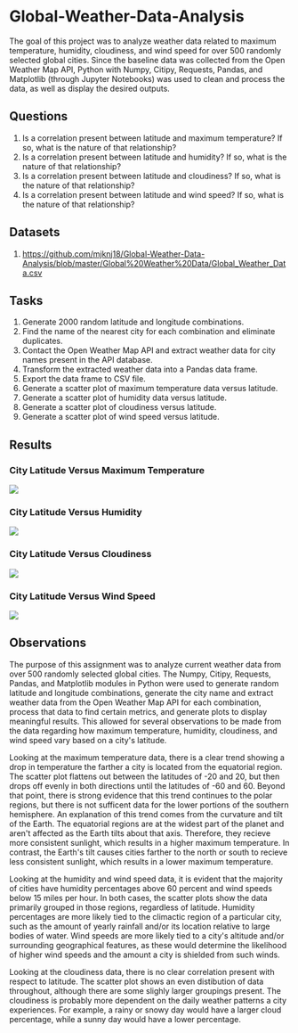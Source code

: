 # Global-Weather-Data-Analysis

The goal of this project was to analyze weather data related to maximum temperature, humidity, cloudiness, and wind speed for over 500 randomly selected global cities. Since the baseline data was collected from the Open Weather Map API, Python with Numpy, Citipy, Requests, Pandas, and Matplotlib (through Jupyter Notebooks) was used to clean and process the data, as well as display the desired outputs.

## Questions

1. Is a correlation present between latitude and maximum temperature? If so, what is the nature of that relationship?
2. Is a correlation present between latitude and humidity? If so, what is the nature of that relationship?
3. Is a correlation present between latitude and cloudiness? If so, what is the nature of that relationship?
4. Is a correlation present between latitude and wind speed? If so, what is the nature of that relationship?

## Datasets

1. https://github.com/mjknj18/Global-Weather-Data-Analysis/blob/master/Global%20Weather%20Data/Global_Weather_Data.csv

## Tasks

1. Generate 2000 random latitude and longitude combinations.
2. Find the name of the nearest city for each combination and eliminate duplicates.
3. Contact the Open Weather Map API and extract weather data for city names present in the API database.
4. Transform the extracted weather data into a Pandas data frame.
5. Export the data frame to CSV file.
6. Generate a scatter plot of maximum temperature data versus latitude.
7. Generate a scatter plot of humidity data versus latitude.
8. Generate a scatter plot of cloudiness versus latitude.
9. Generate a scatter plot of wind speed versus latitude.

## Results

### City Latitude Versus Maximum Temperature

<img src = https://github.com/mjknj18/Global-Weather-Data-Analysis/blob/master/Images/City_Latitude_vs_Maximum_Temperature.png>

### City Latitude Versus Humidity

<img src = https://github.com/mjknj18/Global-Weather-Data-Analysis/blob/master/Images/City_Latitude_vs_Humidity.png>

### City Latitude Versus Cloudiness

<img src = https://github.com/mjknj18/Global-Weather-Data-Analysis/blob/master/Images/City_Latitude_vs_Cloudiness.png>

### City Latitude Versus Wind Speed

<img src = https://github.com/mjknj18/Global-Weather-Data-Analysis/blob/master/Images/City_Latitude_vs_Wind_Speed.png>

## Observations

The purpose of this assignment was to analyze current weather data from over 500 randomly selected global cities. The Numpy, Citipy, Requests, Pandas, and Matplotlib modules in Python were used to generate random latitude and longitude combinations, generate the city name and extract weather data from the Open Weather Map API for each combination, process that data to find certain metrics, and generate plots to display meaningful results. This allowed for several observations to be made from the data regarding how maximum temperature, humidity, cloudiness, and wind speed vary based on a city's latitude.

Looking at the maximum temperature data, there is a clear trend showing a drop in temperature the farther a city is located from the equatorial region. The scatter plot flattens out between the latitudes of -20 and 20, but then drops off evenly in both directions until the latitudes of -60 and 60. Beyond that point, there is strong evidence that this trend continues to the polar regions, but there is not sufficent data for the lower portions of the southern hemisphere. An explanation of this trend comes from the curvature and tilt of the Earth. The equatorial regions are at the widest part of the planet and aren't affected as the Earth tilts about that axis. Therefore, they recieve more consistent sunlight, which results in a higher maximum temperature. In contrast, the Earth's tilt causes cities farther to the north or south to recieve less consistent sunlight, which results in a lower maximum temperature.

Looking at the humidity and wind speed data, it is evident that the majority of cities have humidity percentages above 60 percent and wind speeds below 15 miles per hour. In both cases, the scatter plots show the data primarily grouped in those regions, regardless of latitude. Humidity percentages are more likely tied to the climactic region of a particular city, such as the amount of yearly rainfall and/or its location relative to large bodies of water. Wind speeds are more likely tied to a city's altitude and/or surrounding geographical features, as these would determine the likelihood of higher wind speeds and the amount a city is shielded from such winds.

Looking at the cloudiness data, there is no clear correlation present with respect to latitude. The scatter plot shows an even distibution of data throughout, although there are some slighly larger groupings present. The cloudiness is probably more dependent on the daily weather patterns a city experiences. For example, a rainy or snowy day would have a larger cloud percentage, while a sunny day would have a lower percentage.